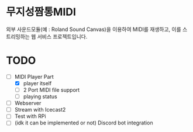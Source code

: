# 무지성짬통MIDI
외부 사운드모듈(예 : Roland Sound Canvas)을 이용하여 MIDI를 재생하고, 이를 스트리밍하는 웹 서비스 프로젝트입니다.

# TODO
- [ ] MIDI Player Part
  - [x] player itself
  - [ ] 2 Port MIDI file support
  - [ ] playing status
- [ ] Webserver
- [ ] Stream with Icecast2
- [ ] Test with RPi
- [ ] (idk it can be implemented or not) Discord bot integration
